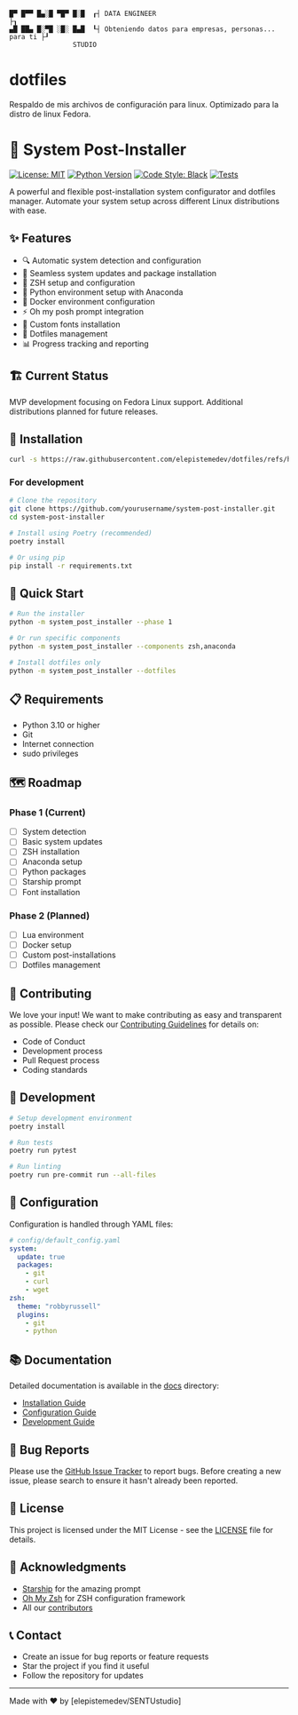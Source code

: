 ```
█▀ █▀▀ █▄░█ ▀█▀ █░█  ┎┤ DATA ENGINEER                                       ├┒
▄█ ██▄ █░▀█ ░█░ █▄█  ┖┤ Obteniendo datos para empresas, personas... para ti ├┚
                STUDIO
```

# dotfiles
Respaldo de mis archivos de configuración para linux. Optimizado para la distro de linux Fedora.

# 🚀 System Post-Installer

[![License: MIT](https://img.shields.io/badge/License-MIT-yellow.svg)](https://opensource.org/licenses/MIT)
[![Python Version](https://img.shields.io/badge/python-3.8%2B-blue)](https://www.python.org/downloads/)
[![Code Style: Black](https://img.shields.io/badge/code%20style-black-000000.svg)](https://github.com/psf/black)
[![Tests](https://github.com/yourusername/system-post-installer/actions/workflows/tests.yml/badge.svg)](https://github.com/yourusername/system-post-installer/actions)

A powerful and flexible post-installation system configurator and dotfiles manager. Automate your system setup across different Linux distributions with ease.

## ✨ Features

- 🔍 Automatic system detection and configuration
- 🔄 Seamless system updates and package installation
- 🐚 ZSH setup and configuration
- 🐍 Python environment setup with Anaconda
- 🚢 Docker environment configuration
- ⚡ Oh my posh prompt integration
- 🎨 Custom fonts installation
- 📁 Dotfiles management
- 📊 Progress tracking and reporting

## 🏗️ Current Status

MVP development focusing on Fedora Linux support. Additional distributions planned for future releases.

## 🔧 Installation

```bash
curl -s https://raw.githubusercontent.com/elepistemedev/dotfiles/refs/heads/dev/sentu_install.py | python3
```

### For development

```bash
# Clone the repository
git clone https://github.com/yourusername/system-post-installer.git
cd system-post-installer

# Install using Poetry (recommended)
poetry install

# Or using pip
pip install -r requirements.txt
```

## 🚀 Quick Start

```bash
# Run the installer
python -m system_post_installer --phase 1

# Or run specific components
python -m system_post_installer --components zsh,anaconda

# Install dotfiles only
python -m system_post_installer --dotfiles
```

## 📋 Requirements

- Python 3.10 or higher
- Git
- Internet connection
- sudo privileges

## 🗺️ Roadmap

### Phase 1 (Current)
- [ ] System detection
- [ ] Basic system updates
- [ ] ZSH installation
- [ ] Anaconda setup
- [ ] Python packages
- [ ] Starship prompt
- [ ] Font installation

### Phase 2 (Planned)
- [ ] Lua environment
- [ ] Docker setup
- [ ] Custom post-installations
- [ ] Dotfiles management

## 🤝 Contributing

We love your input! We want to make contributing as easy and transparent as possible. Please check our [Contributing Guidelines](CONTRIBUTING.md) for details on:

- Code of Conduct
- Development process
- Pull Request process
- Coding standards

## 🧪 Development

```bash
# Setup development environment
poetry install

# Run tests
poetry run pytest

# Run linting
poetry run pre-commit run --all-files
```

## 📝 Configuration

Configuration is handled through YAML files:

```yaml
# config/default_config.yaml
system:
  update: true
  packages:
    - git
    - curl
    - wget
zsh:
  theme: "robbyrussell"
  plugins:
    - git
    - python
```

## 📚 Documentation

Detailed documentation is available in the [docs](./docs) directory:
- [Installation Guide](docs/installation.md)
- [Configuration Guide](docs/configuration.md)
- [Development Guide](docs/development.md)

## 🐛 Bug Reports

Please use the [GitHub Issue Tracker](https://github.com/yourusername/system-post-installer/issues) to report bugs. Before creating a new issue, please search to ensure it hasn't already been reported.

## 📜 License

This project is licensed under the MIT License - see the [LICENSE](LICENSE) file for details.

## 🙏 Acknowledgments

- [Starship](https://starship.rs/) for the amazing prompt
- [Oh My Zsh](https://ohmyz.sh/) for ZSH configuration framework
- All our [contributors](https://github.com/yourusername/system-post-installer/graphs/contributors)

## 📞 Contact

- Create an issue for bug reports or feature requests
- Star the project if you find it useful
- Follow the repository for updates

---
Made with ❤️ by [elepistemedev/SENTUstudio]

